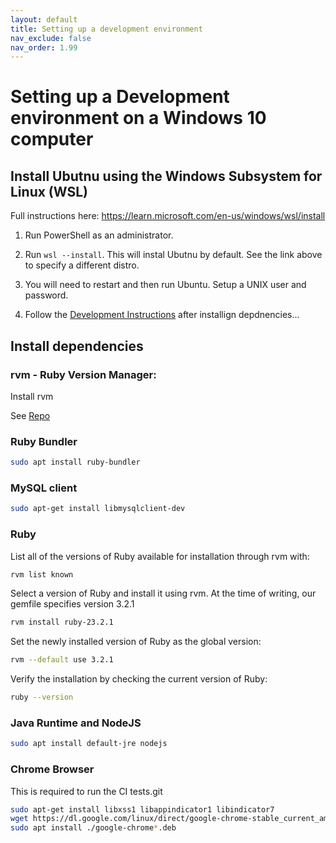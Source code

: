 ```yaml
---
layout: default
title: Setting up a development environment
nav_exclude: false
nav_order: 1.99
---
```


# Setting up a Development environment on a Windows 10 computer

## Install Ubutnu using the Windows Subsystem for Linux (WSL)

Full instructions here: https://learn.microsoft.com/en-us/windows/wsl/install

1. Run PowerShell as an administrator.

1. Run `wsl --install`. This will instal Ubutnu by default. See the link above to specify a different distro.

1. You will need to restart and then run Ubuntu. Setup a UNIX user and password.

1. Follow the [Development Instructions](./develop.md) after installign depdnencies...

## Install dependencies

### rvm - Ruby Version Manager:

Install rvm

See [Repo](https://github.com/rvm/ubuntu_rvm)

### Ruby Bundler

```bash
sudo apt install ruby-bundler
```

### MySQL client

```bash
sudo apt-get install libmysqlclient-dev
```

### Ruby

List all of the versions of Ruby available for installation through rvm with:

```bash
rvm list known
```

Select a version of Ruby and install it using rvm. At the time of writing, our gemfile specifies version 3.2.1

```bash
rvm install ruby-23.2.1
```

Set the newly installed version of Ruby as the global version:

```bash
rvm --default use 3.2.1
```

Verify the installation by checking the current version of Ruby:

```bash
ruby --version
```

### Java Runtime and NodeJS

```bash
sudo apt install default-jre nodejs
```

### Chrome Browser

This is required to run the CI tests.git 

```bash
sudo apt-get install libxss1 libappindicator1 libindicator7
wget https://dl.google.com/linux/direct/google-chrome-stable_current_amd64.deb
sudo apt install ./google-chrome*.deb
```
